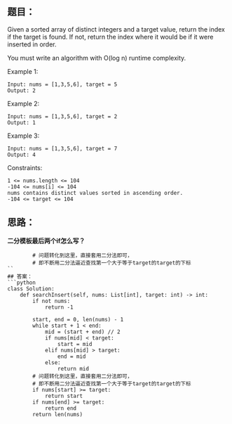 ## 题目：
Given a sorted array of distinct integers and a target value, return the index if the target is found. If not, return the index where it would be if it were inserted in order.

You must write an algorithm with O(log n) runtime complexity.

Example 1:
```
Input: nums = [1,3,5,6], target = 5
Output: 2
```
Example 2:
```
Input: nums = [1,3,5,6], target = 2
Output: 1
```
Example 3:
```
Input: nums = [1,3,5,6], target = 7
Output: 4
``` 

Constraints:
```
1 <= nums.length <= 104
-104 <= nums[i] <= 104
nums contains distinct values sorted in ascending order.
-104 <= target <= 104
```

## 思路：
**二分模板最后两个if怎么写？**
```
        # 问题转化到这里，直接套用二分法即可，
        # 即不断用二分法逼近查找第一个大于等于target的target的下标
``
## 答案：
```python
class Solution:
    def searchInsert(self, nums: List[int], target: int) -> int:
        if not nums:
            return -1
        
        start, end = 0, len(nums) - 1
        while start + 1 < end:
            mid = (start + end) // 2
            if nums[mid] < target:
                start = mid
            elif nums[mid] > target:
                end = mid
            else:
                return mid
        # 问题转化到这里，直接套用二分法即可，
        # 即不断用二分法逼近查找第一个大于等于target的target的下标
        if nums[start] >= target:
            return start
        if nums[end] >= target:
            return end
        return len(nums)
    
        

```
